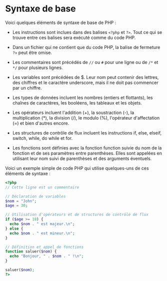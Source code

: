 # Syntaxe de base

Voici quelques éléments de syntaxe de base de PHP :

- Les instructions sont inclues dans des balises `<?php` et `?>`. Tout ce qui se trouve entre ces balises sera exécuté comme du code PHP.

- Dans un fichier qui ne contient que du code PHP, la balise de fermeture `?>` peut être omise.

- Les commentaires sont précédés de `//` ou `#` pour une ligne ou de `/*` et `*/` pour plusieurs lignes.

- Les variables sont précédées de $. Leur nom peut contenir des lettres, des chiffres et le caractère underscore, mais il ne doit pas commencer par un chiffre.

- Les types de données incluent les nombres (entiers et flottants), les chaînes de caractères, les booléens, les tableaux et les objets.

- Les opérateurs incluent l'addition (+), la soustraction (-), la multiplication (\*), la division (/), le modulo (%), l'opérateur d'affectation (=) et bien d'autres encore.

- Les structures de contrôle de flux incluent les instructions if, else, elseif, switch, while, do while et for.

- Les fonctions sont définies avec la fonction function suivie du nom de la fonction et de ses paramètres entre parenthèses. Elles sont appelées en utilisant leur nom suivi de parenthèses et des arguments éventuels.

Voici un exemple simple de code PHP qui utilise quelques-uns de ces éléments de syntaxe :

```php
<?php
// Cette ligne est un commentaire

// Déclaration de variables
$nom = "John";
$age = 30;

// Utilisation d'opérateurs et de structures de contrôle de flux
if ($age >= 18) {
  echo $nom . " est majeur.\n";
} else {
  echo $nom . " est mineur.\n";
}

// Définition et appel de fonctions
function saluer($nom) {
  echo "Bonjour, " . $nom . " !\n";
}

saluer($nom);
?>
```
